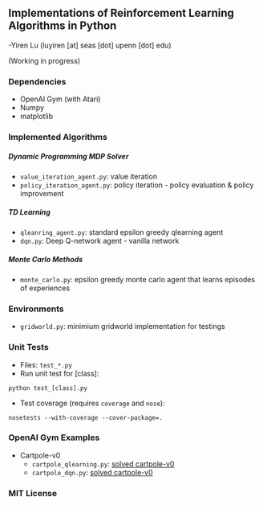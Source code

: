 ## Implementations of Reinforcement Learning Algorithms in Python

-Yiren Lu (luyiren [at] seas [dot] upenn [dot] edu)

(Working in progress)

### Dependencies

- OpenAI Gym (with Atari)
- Numpy
- matplotlib

### Implemented Algorithms

##### Dynamic Programming MDP Solver

- `value_iteration_agent.py`: value iteration
- `policy_iteration_agent.py`: policy iteration - policy evaluation & policy improvement

##### TD Learning

- `qleanring_agent.py`: standard epsilon greedy qlearning agent
- `dqn.py`: Deep Q-network agent - vanilla network

##### Monte Carlo Methods

- `monte_carlo.py`: epsilon greedy monte carlo agent that learns episodes of experiences

### Environments

- `gridworld.py`: minimium gridworld implementation for testings

### Unit Tests

- Files: `test_*.py`
- Run unit test for [class]:

`python test_[class].py`

- Test coverage (requires `coverage` and `nose`):

`nosetests --with-coverage --cover-package=.`

### OpenAI Gym Examples

- Cartpole-v0
  - `cartpole_qlearning.py`: [solved cartpole-v0](https://gym.openai.com/evaluations/eval_qXAq3TZxS6WBnMci1xJ4XQ#reproducibility)
  - `cartpole_dqn.py`: [solved cartpole-v0](https://gym.openai.com/evaluations/eval_ry9ynv6ZQQm14FJdT7dvQ)

### MIT License


